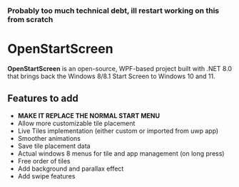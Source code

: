 ### Probably too much technical debt, ill restart working on this from scratch

# OpenStartScreen

**OpenStartScreen** is an open-source, WPF-based project built with .NET 8.0 that brings back the  Windows 8/8.1 Start Screen to Windows 10 and 11. 



## Features to add

- **MAKE IT REPLACE THE NORMAL START MENU**
 - Allow more customizable tile placement
 - Live Tiles implementation (either custom or imported from uwp app)
 - Smoother animations
 -  Save tile placement data
 - Actual windows 8 menus for tile and app management (on long press)
 - Free order of tiles
 - Add background and parallax effect
 - Add swipe features 


